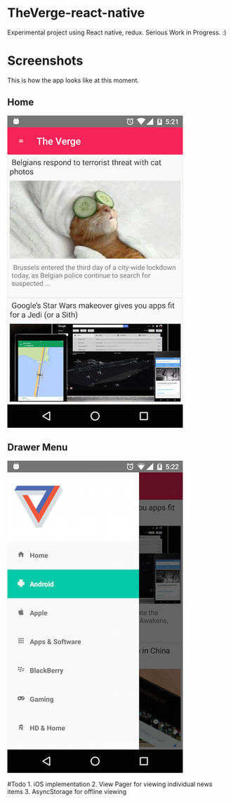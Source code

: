 # TheVerge-react-native
Experimental project using React native, redux. Serious Work in Progress. :)

# Screenshots
This is how the app looks like at this moment.

## Home
![Alt text](/screenshots/home.png?raw=true "Home")

## Drawer Menu
![Alt text](/screenshots/sections.png?raw=true "Drawer Menu")

#Todo
    1. iOS implementation
    2. View Pager for viewing individual news items
    3. AsyncStorage for offline viewing
